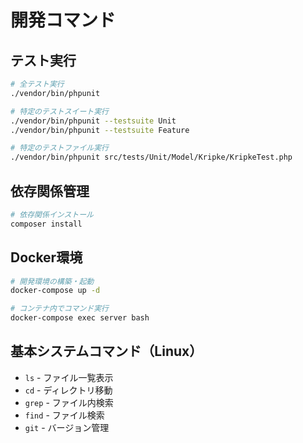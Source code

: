 # 開発コマンド

## テスト実行
```bash
# 全テスト実行
./vendor/bin/phpunit

# 特定のテストスイート実行
./vendor/bin/phpunit --testsuite Unit
./vendor/bin/phpunit --testsuite Feature

# 特定のテストファイル実行
./vendor/bin/phpunit src/tests/Unit/Model/Kripke/KripkeTest.php
```

## 依存関係管理
```bash
# 依存関係インストール
composer install
```

## Docker環境
```bash
# 開発環境の構築・起動
docker-compose up -d

# コンテナ内でコマンド実行
docker-compose exec server bash
```

## 基本システムコマンド（Linux）
- `ls` - ファイル一覧表示
- `cd` - ディレクトリ移動
- `grep` - ファイル内検索
- `find` - ファイル検索
- `git` - バージョン管理